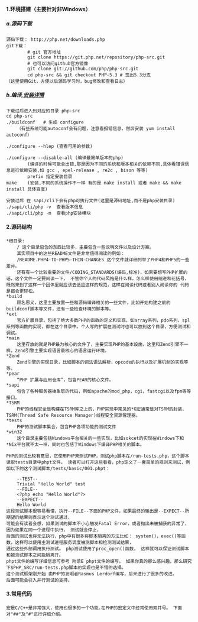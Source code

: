 #### 1.环境搭建（主要针对非Windows）
##### a.源码下载
    源码下载： http://php.net/downloads.php
    git下载：
            # git 官方地址
            git clone https://git.php.net/repository/php-src.git
            # 也可以访问github官方镜像
            git clone git://github.com/php/php-src.git
            cd php-src && git checkout PHP-5.3 # 签出5.3分支
    （这里使用Git，方便以后源码学习时，bug修改和查看日志）
    	
    	
##### b.编译,[安装详情](../../php/php_install.md)
    下载过后进入到对应的目录 php-src
    cd php-src
    ./buildconf   # 生成 configure	
        （有些系统可能autoconf会有问题，注意看报错信息，然后安装 yum install autoconf）
    
    ./configure --hlep (查看可用的参数)	
    
    ./configure --disable-all (编译最简单版本的php)
            (编译的时候可能会出错,那是因为不同的系统和版本相关的依赖不同,具体看错误信息进行依赖安装,如 gcc , epel-release , re2c , bison 等等)
            prefix 指定安装目录
    make	(安装,不同的系统操作不一样 有的是 make install 或者 make && make install 具体百度)		
    
    安装过后 在 sapi/cli下会有php可执行文件(这里是源码地址,而不是php安装目录)
    ./sapi/cli/php -v  查看版本信息
    ./sapi/cli/php -m  查看php安装模块

#### 2.源码结构
	*根目录: 
		/ 这个目录包含的东西比较多，主要包含一些说明文件以及设计方案。 
		其实项目中的这些README文件是非常值得阅读的例如：
		/README.PHP4-TO-PHP5-THIN-CHANGES 这个文件就详细列举了PHP4和PHP5的一些差异。
		还有有一个比较重要的文件/CODING_STANDARDS(编码,标准)，如果要想写PHP扩展的话，这个文件一定要阅读一下， 不管你个人的代码风格是什么样，怎么样使用缩进和花括号，既然来到了这样一个团体里就应该去适应这样的规范，这样在阅读代码或者别人阅读你的 代码是都会更轻松。
	*build 
		顾名思义，这里主要放置一些和源码编译相关的一些文件，比如开始构建之前的buildconf脚本等文件，还有一些检查环境的脚本等。
	*ext
		官方扩展目录，包括了绝大多数PHP的函数的定义和实现，如array系列，pdo系列，spl系列等函数的实现，都在这个目录中。个人写的扩展在测试时也可以放到这个目录，方便测试和调试。
	*main 
		这里存放的就是PHP最为核心的文件了，主要实现PHP的基本设施，这里和Zend引擎不一样，Zend引擎主要实现语言最核心的语言运行环境。
	*Zend
		Zend引擎的实现目录，比如脚本的词法语法解析，opcode的执行以及扩展机制的实现等等。
	*pear
		“PHP 扩展与应用仓库”，包含PEAR的核心文件。
	*sapi
		包含了各种服务器抽象层的代码，例如apache的mod_php，cgi，fastcgi以及fpm等等接口。
	*TSRM
		PHP的线程安全是构建在TSRM库之上的，PHP实现中常见的*G宏通常是对TSRM的封装，TSRM(Thread Safe Resource Manager)线程安全资源管理器。
	*tests
		PHP的测试脚本集合，包含PHP各项功能的测试文件
	*win32
		这个目录主要包括Windows平台相关的一些实现，比如sokcet的实现在Windows下和*Nix平台就不太一样，同时也包括了Windows下编译PHP相关的脚本。

	PHP的测试比较有意思，它使用PHP来测试PHP，测试php脚本在/run-tests.php，这个脚本读取tests目录中phpt文件。 读者可以打开这些看看，php定义了一套简单的规则来测试，例如以下的这个测试脚本/tests/basic/001.phpt：

		--TEST--
		Trivial "Hello World" test
		--FILE--
		<?php echo "Hello World"?>
		--EXPECT--
		Hello World
	这段测试脚本很容易看懂，执行--FILE--下面的PHP文件，如果最终的输出是--EXPECT--所期望的结果则表示这个测试通过，
	可能会有读者会想，如果测试的脚本不小心触发Fatal Error，或者抛出未被捕获的异常了，因为如果在同一个进程中执行， 测试就会停止，
	后面的测试也将无法执行，php中有很多将脚本隔离的方法比如： system()，exec()等函数，这样可以使用主测试进程服务调度被测脚本和检测测试结果，
	通过这些外部调用执行测试。 php测试使用了proc_open()函数， 这样就可以保证测试脚本和被测试脚本之间能隔离开。
	phpt文件的编写详细信息可参考 附录E phpt文件的编写。 如果你真的那么感兴趣，那么研究下$PHP_SRC/run-tests.php脚本的实现也是不错的选择。
	这个测试框架刚开始 由PHP的发明者Rasmus Lerdorf编写，后来进行了很多的改进。
	后面可能会引入并行测试的支持。	

#### 3.常用代码
    宏是C/C++是非常强大，使用也很多的一个功能.在PHP的宏定义中经常使用双井号。 下面对"##"及"#"进行详细介绍。
